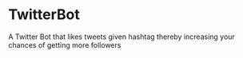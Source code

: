 # TwitterBot
A Twitter Bot that likes tweets given hashtag thereby increasing your chances of getting more followers
